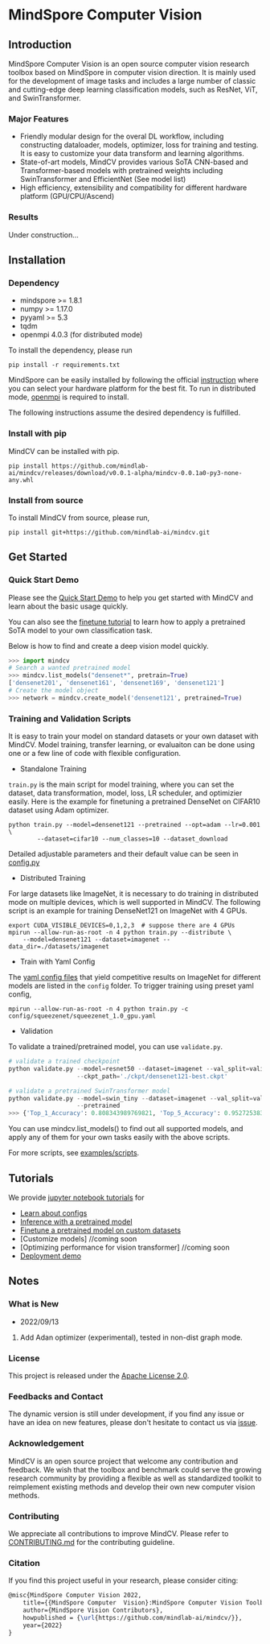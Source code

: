# MindSpore Computer Vision

## Introduction
MindSpore Computer Vision is an open source computer vision research toolbox based on MindSpore in computer vision direction. It is mainly used for the development of image tasks and includes a large number of classic and cutting-edge deep learning classification models, such as ResNet, ViT, and SwinTransformer.


### Major Features
- Friendly modular design for the overal DL workflow, including constructing dataloader, models, optimizer, loss for training and testing. It is easy to customize your data transform and learning algorithms. 
- State-of-art models, MindCV provides various SoTA CNN-based and Transformer-based models with pretrained weights including SwinTransformer and EfficientNet (See model list) 
- High efficiency, extensibility and compatibility for different hardware platform  (GPU/CPU/Ascend)

### Results

Under construction... 

## Installation

### Dependency

- mindspore >= 1.8.1
- numpy >= 1.17.0
- pyyaml >= 5.3
- tqdm
- openmpi 4.0.3 (for distributed mode) 

To install the dependency, please run
```shell
pip install -r requirements.txt
```

MindSpore can be easily installed by following the official [instruction](https://www.mindspore.cn/install) where you can select your hardware platform for the best fit. To run in distributed mode, [openmpi](https://www.open-mpi.org/software/ompi/v4.0/) is required to install.   

The following instructions assume the desired dependency is fulfilled. 

### Install with pip
MindCV can be installed with pip. 
```shell
pip install https://github.com/mindlab-ai/mindcv/releases/download/v0.0.1-alpha/mindcv-0.0.1a0-py3-none-any.whl
```

### Install from source
To install MindCV from source, please run,
```shell
pip install git+https://github.com/mindlab-ai/mindcv.git
```

## Get Started 

### Quick Start Demo
Please see the [Quick Start Demo](quick_start.ipynb) to help you get started with MindCV and learn about the basic usage quickly. 

You can also see the [finetune tutorial](tutorials/finetune.ipynb) to learn how to apply a pretrained SoTA model to your own classification task. 

Below is how to find and  create a deep vision model quickly.  

```python
>>> import mindcv 
# Search a wanted pretrained model 
>>> mindcv.list_models("densenet*", pretrain=True)
['densenet201', 'densenet161', 'densenet169', 'densenet121']
# Create the model object
>>> network = mindcv.create_model('densenet121', pretrained=True)
```

### Training and Validation Scripts
It is easy to train your model on standard datasets or your own dataset with MindCV. Model training, transfer learning, or evaluaiton can be done using one or a few line of code with flexible configuration. 

- Standalone Training

`train.py` is the main script for model training, where you can set the dataset, data transformation, model, loss, LR scheduler, and optimizier easily. Here is the example for finetuning a pretrained DenseNet on CIFAR10 dataset using Adam optimizer.
``` shell
python train.py --model=densenet121 --pretrained --opt=adam --lr=0.001 \
		--dataset=cifar10 --num_classes=10 --dataset_download    
```

Detailed adjustable parameters and their default value can be seen in [config.py](config.py)

- Distributed Training

For large datasets like ImageNet, it is necessary to do training in distributed mode on multiple devices, which is well supported in MindCV. The following script is an example for training DenseNet121 on ImageNet with 4 GPUs.   

```shell
export CUDA_VISIBLE_DEVICES=0,1,2,3  # suppose there are 4 GPUs
mpirun --allow-run-as-root -n 4 python train.py --distribute \
	--model=densenet121 --dataset=imagenet --data_dir=./datasets/imagenet   
```

- Train with Yaml Config

The [yaml config files](config) that yield competitive results on ImageNet for different models are listed in the `config` folder. To trigger training using preset yaml config, 

```shell
mpirun --allow-run-as-root -n 4 python train.py -c config/squeezenet/squeezenet_1.0_gpu.yaml    
```

- Validation

To validate a trained/pretrained model, you can use `validate.py`. 
```python
# validate a trained checkpoint
python validate.py --model=resnet50 --dataset=imagenet --val_split=validation \
		           --ckpt_path='./ckpt/densenet121-best.ckpt' 

# validate a pretrained SwinTransformer model 
python validate.py --model=swin_tiny --dataset=imagenet --val_split=validation \
		           --pretrained
>>> {'Top_1_Accuracy': 0.808343989769821, 'Top_5_Accuracy': 0.9527253836317136, 'loss': 0.8474242982580839}
``` 

You can use mindcv.list_models() to find out all supported models, and apply any of them for your own tasks easily with the above scripts. 

For more scripts, see [examples/scripts](examples/scripts). 

## Tutorials
We provide [jupyter notebook tutorials](tutorials) for  

- [Learn about configs](tutorials/learn_about_config.ipynb)  
- [Inference with a pretrained model](tutorials/inference.ipynb) 
- [Finetune a pretrained model on custom datasets](tutorials/finetune.ipynb) 
- [Customize models] //coming soon
- [Optimizing performance for vision transformer] //coming soon
- [Deployment demo](tutorials/deployment.ipynb) 


## Notes
### What is New 

- 2022/09/13
1. Add Adan optimizer (experimental), tested in non-dist graph mode. 

### License

This project is released under the [Apache License 2.0](LICENSE.md).

### Feedbacks and Contact

The dynamic version is still under development, if you find any issue or have an idea on new features, please don't hesitate to contact us via [issue](https://github.com/mindlab-ai/mindcv/issues).

### Acknowledgement

MindCV is an open source project that welcome any contribution and feedback. We wish that the toolbox and benchmark could serve the growing research community by providing a flexible as well as standardized toolkit to reimplement existing methods and develop their own new computer vision methods.

### Contributing

We appreciate all contributions to improve MindCV. Please refer to [CONTRIBUTING.md](CONTRIBUTING.md) for the contributing guideline.

### Citation

If you find this project useful in your research, please consider citing:

```latex
@misc{MindSpore Computer Vision 2022,
    title={{MindSpore Computer  Vision}:MindSpore Computer Vision Toolbox and Benchmark},
    author={MindSpore Vision Contributors},
    howpublished = {\url{https://github.com/mindlab-ai/mindcv/}},
    year={2022}
}
```
